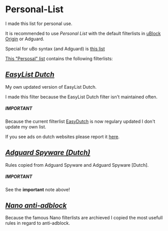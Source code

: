 # Personal-List
I made this list for personal use. 

It is recommended to use _Personal List_ with the default filterlists in [uBlock Origin](https://github.com/uBlockOrigin/uAssets) or Adguard. 

Special for uBo syntax (and Adguard) is [this list](https://github.com/JohnyP36/Personal-List/blob/main/Personal%20List%20(uBo).txt)

[This "Persosal" list](https://github.com/JohnyP36/Personal-List/blob/main/Personal%20List.txt) contains the following filterlists:

## *[EasyList Dutch](https://github.com/JohnyP36/Personal-List/tree/main/easylistdutch)*
My own updated version of EasyList Dutch. 

I made this filter because the EasyList Dutch filter isn't maintained often.

##### IMPORTANT
Because the current filterlist [EasyDutch](https://github.com/BPower0036/AdBlockFilters/blob/main/easydutch) is now regulary updated I don't update my own list. 

If you see ads on dutch websites please report it [here](https://github.com/BPower0036/AdBlockFilters/issues).

## *[Adguard Spyware (Dutch)](https://github.com/JohnyP36/Personal-List/blob/main/other%20lists/Adguard%20Spyware%20%5BDutch%5D.txt)*
Rules copied from Adguard Spyware and Adguard Spyware [Dutch]. 

##### IMPORTANT
See the **important** note above!

## *[Nano anti-adblock](https://github.com/JohnyP36/Personal-List/blob/main/other%20lists/Nano%20anti-Adblock.txt)*
Because the famous Nano filterlists are archieved I copied the most usefull rules in regard to anti-adblock.
